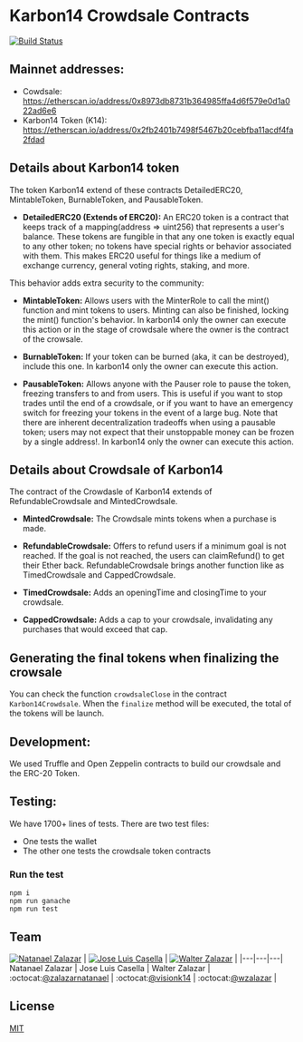 # Karbon14 Crowdsale Contracts

[![Build Status](https://travis-ci.org/karbon14/crowdsale-contracts.svg?branch=master)](https://travis-ci.org/karbon14/crowdsale-contracts)


## Mainnet addresses:

- Cowdsale: https://etherscan.io/address/0x8973db8731b364985ffa4d6f579e0d1a022ad6e6
- Karbon14 Token (K14): https://etherscan.io/address/0x2fb2401b7498f5467b20cebfba11acdf4fa2fdad

## Details about Karbon14 token

The token Karbon14 extend of these contracts DetailedERC20, MintableToken, BurnableToken, and PausableToken.

- **DetailedERC20 (Extends of ERC20):** An ERC20 token is a contract that keeps track of a mapping(address => uint256) that represents a user's balance. These tokens are fungible in that any one token is exactly equal to any other token; no tokens have special rights or behavior associated with them. This makes ERC20 useful for things like a medium of exchange currency, general voting rights, staking, and more.

This behavior adds extra security to the community:

- **MintableToken:** Allows users with the MinterRole to call the mint() function and mint tokens to users. Minting can also be finished, locking the mint() function's behavior. In karbon14 only the owner can execute this action or in the stage of crowdsale where the owner is the contract of the crowsale.

- **BurnableToken:** If your token can be burned (aka, it can be destroyed), include this one. In karbon14 only the owner can execute this action.

- **PausableToken:** Allows anyone with the Pauser role to pause the token, freezing transfers to and from users. This is useful if you want to stop trades until the end of a crowdsale, or if you want to have an emergency switch for freezing your tokens in the event of a large bug. Note that there are inherent decentralization tradeoffs when using a pausable token; users may not expect that their unstoppable money can be frozen by a single address!. In karbon14 only the owner can execute this action.

## Details about Crowdsale of Karbon14

The contract of the Crowdasle of Karbon14 extends of RefundableCrowdsale and MintedCrowdsale.

- **MintedCrowdsale:** The Crowdsale mints tokens when a purchase is made.

- **RefundableCrowdsale:** Offers to refund users if a minimum goal is not reached. If the goal is not reached, the users can claimRefund() to get their Ether back. RefundableCrowdsale brings another function like as TimedCrowdsale and CappedCrowdsale.

- **TimedCrowdsale:** Adds an openingTime and closingTime to your crowdsale.

- **CappedCrowdsale:** Adds a cap to your crowdsale, invalidating any purchases that would exceed that cap.

## Generating the final tokens when finalizing the crowsale

You can check the function `crowdsaleClose` in the contract `Karbon14Crowdsale`. When the `finalize` method will be executed, the total of the tokens will be launch.
 
## Development:

We used Truffle and Open Zeppelin contracts to build our crowdsale and the ERC-20 Token.

## Testing:

We have 1700+ lines of tests. There are two test files:

- One tests the wallet
- The other one tests the crowdsale token contracts


### Run the test

```
npm i
npm run ganache
npm run test
```






## Team

[![Natanael Zalazar](https://avatars.githubusercontent.com/u/11928153?s=64)](https://github.com/zalazarnatanael)  |
[![Jose Luis Casella](https://avatars2.githubusercontent.com/u/23145933?s=64)](https://github.com/visionk14) |
[![Walter Zalazar](https://avatars3.githubusercontent.com/u/5795257?s=64)](https://github.com/wolverinek14) |
|---|---|---|
Natanael Zalazar | Jose Luis Casella | Walter Zalazar |
:octocat:[@zalazarnatanael](https://github.com/zalazarnatanael) | :octocat:[@visionk14](https://github.com/visionk14) | :octocat:[@wzalazar](https://github.com/wzalazar) |


## License
[MIT](https://github.com/karbon14/crowdsale-contracts/blob/master/.github/LICENSE)
